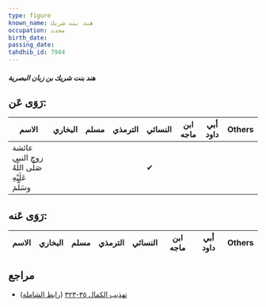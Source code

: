 ```yaml
---
type: figure
known_name: هند بنت شريك
occupation: محدث
birth_date:
passing_date:
tahdhib_id: 7944
---
```

##### هند بنت شريك بن زبان البصرية

## رَوَى عَن:
| الاسم                                            | البخاري | مسلم | الترمذي | النسائي | ابن ماجه | أبي داود | Others |
| ------------------------------------------------ | ------- | ---- | ------- | ------- | -------- | -------- | ------ |
| عائشة زوج النبي صَلَّى اللَّهُ عَلَيْهِ وسَلَّمَ |         |      |         | ✔       |          |          |        |
## رَوَى عَنه:
| الاسم | البخاري | مسلم | الترمذي | النسائي | ابن ماجه | أبي داود | Others |
| ----- | ------- | ---- | ------- | ------- | -------- | -------- | ------ |
## مراجع
- [تهذيب الكمال ٣٥-٣٢٣](obsidian://open?vault=Tahdhib-al-Kamal&file=Figures/٧٩٤٤-هند%20بنت%20شريك%20بن%20زبان%20البصرية) ([رابط الشاملة](https://shamela.ws/book/3722/18922))